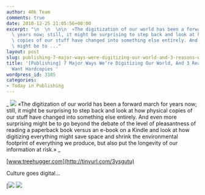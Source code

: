 ```yaml
---
author: 40k Team
comments: true
date: 2010-12-25 21:05:56+00:00
excerpt: "\n  \n  \n\n  «The digitization of our world has been a forward march for\
  \ years now; still, it might be surprising to step back and look at how physical\
  \ copies of our stuff have changed into something else entirely. And even more surprising\
  \ might be to ..."
layout: post
slug: publishing-7-major-ways-were-digitizing-our-world-and-3-reasons-we-still-want-hardcopies-treehugger
title: '[Publishing] 7 Major Ways We’re Digitizing Our World, And 3 Reasons We Still
  Want Hardcopies '
wordpress_id: 3105
categories:
- Today in Publishing
---
```



  


  _
![](http://www.40kbooks.com/wp-content/uploads/quote1.jpg)
  «The digitization of our world has been a forward march for years now; still, it might be surprising to step back and look at how physical copies of our stuff have changed into something else entirely. And even more surprising might be to go beyond the debate of the level of pleasantness of reading a paperback book versus an e-book on a Kindle and look at how digitizing everything might save space and shrink the environmental footprint of everything we produce, but also put the longevity of our information at risk.»
_  

[www.treehugger.com](http://tinyurl.com/3ysgutu)






Culture goes digital...





[![](http://www.bookcafe.net/filtr/t1.png)
[![](http://www.bookcafe.net/filtr/f1.png)](http://www.facebook.com/pages/40k/122586614419616)


 
    
